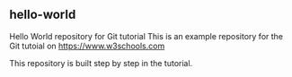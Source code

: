 ## hello-world
Hello World repository for Git tutorial
This is an example repository for the Git tutoial on https://www.w3schools.com

This repository is built step by step in the tutorial. 
